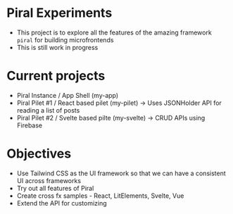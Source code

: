 # Piral Experiments

- This project is to explore all the features of the amazing framework `piral` for building microfrontends
- This is still work in progress

# Current projects

- Piral Instance / App Shell (my-app)
- Piral Pilet #1 / React based pilet (my-pilet) -> Uses JSONHolder API for reading a list of posts
- Piral Pilet #2 / Svelte based pilte (my-svelte) -> CRUD APIs using Firebase

# Objectives

- Use Tailwind CSS as the UI framework so that we can have a consistent UI across frameworks
- Try out all features of Piral
- Create cross fx samples - React, LitElements, Svelte, Vue
- Extend the API for customizing
